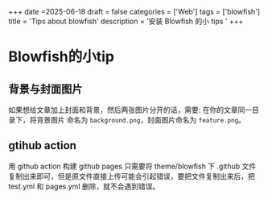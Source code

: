 +++
date =2025-06-18
draft = false
categories = ['Web']
tags = ['blowfish']
title = 'Tips about blowfish'
description = '安装 Blowfish 的小 tips '
+++

# Blowfish的小tip

## 背景与封面图片

如果想给文章加上封面和背景，然后两张图片分开的话，需要:
在你的文章同一目录下，将背景图片 命名为 `background.png`，封面图片命名为 `feature.png`。

## gtihub action

用 github action 构建 github pages 只需要将 theme/blowfish 下 .github 文件复制出来即可，但是原文件直接上传可能会引起错误，要把文件复制出来后，把 test.yml 和 pages.yml 删除，就不会遇到错误。